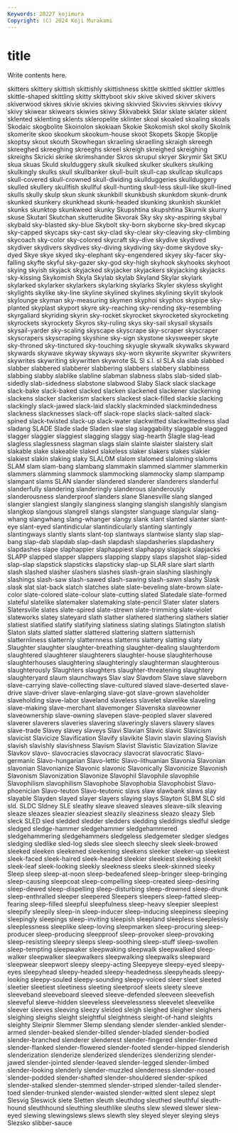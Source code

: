 ```yaml
---
Keywords: 20227 kojimura
Copyright: (C) 2024 Koji Murakami
---
```


# title

Write contents here.



 skitters skittery skittish skittishly skittishness skittle skittled
skittler skittles skittle-shaped skittling skitty skittyboot skiv skive skived skiver
skivers skiverwood skives skivie skivies skiving skivvied Skivvies skivvies skivvy
skivy skiwear skiwears skiwies skiwy Skkvabekk Sklar sklate sklater sklent
sklented sklenting sklents skleropelite sklinter skoal skoaled skoaling skoals Skodaic
skogbolite Skoinolon skokiaan Skokie Skokomish skol skolly Skolnik skomerite skoo
skookum skookum-house skoot Skopets Skopje Skoplje skoptsy skout skouth Skowhegan
skraeling skraelling skraigh skreegh skreeghed skreeghing skreeghs skreel skreigh skreighed
skreighing skreighs Skricki skrike skrimshander Skros skrupul skryer Skrymir Skt
SKU skua skuas Skuld skulduggery skulk skulked skulker skulkers skulking
skulkingly skulks skull skullbanker skull-built skull-cap skullcap skullcaps skull-covered skull-crowned
skull-dividing skullduggeries skullduggery skulled skullery skullfish skullful skull-hunting skull-less skull-like
skull-lined skulls skully skulp skun skunk skunkbill skunkbush skunkdom skunk-drunk
skunked skunkery skunkhead skunk-headed skunking skunkish skunklet skunks skunktop skunkweed
skunky Skupshtina skupshtina Skurnik skurry skuse Skutari Skutchan skutterudite Skvorak
Sky sky sky-aspiring skybal skybald sky-blasted sky-blue Skybolt sky-born skyborne
sky-bred skycap sky-capped skycaps sky-cast sky-clad sky-clear sky-cleaving sky-climbing skycoach
sky-color sky-colored skycraft sky-dive skydive skydived skydiver skydivers skydives sky-diving
skydiving sky-dome skydove sky-dyed Skye skye skyed sky-elephant sky-engendered skyey
sky-facer sky-falling skyfte skyful sky-gazer sky-god sky-high skyhook skyhooks skyhoot
skying skyish skyjack skyjacked skyjacker skyjackers skyjacking skyjacks sky-kissing Skykomish
Skyla Skylab skylab Skyland Skylar skylark skylarked skylarker skylarkers skylarking
skylarks Skyler skyless skylight skylights skylike sky-line skyline skylined skylines
skylining skylit skylook skylounge skyman sky-measuring skymen skyphoi skyphos skypipe
sky-planted skyplast skyport skyre sky-reaching sky-rending sky-resembling skyrgaliard skyriding skyrin
sky-rocket skyrocket skyrocketed skyrocketing skyrockets skyrockety Skyros sky-ruling skys sky-sail
skysail skysails skysail-yarder sky-scaling skyscape skyscrape sky-scraper skyscraper skyscrapers skyscraping
skyshine sky-sign skystone skysweeper skyte sky-throned sky-tinctured sky-touching skyugle skywalk
skywalks skyward skywards skywave skyway skyways sky-worn skywrite skywriter skywriters
skywrites skywriting skywritten skywrote SL Sl s.l. sl SLA sla
slab slabbed slabber slabbered slabberer slabbering slabbers slabbery slabbiness slabbing
slabby slablike slabline slabman slabness slabs slab-sided slab-sidedly slab-sidedness slabstone
slabwood Slaby Slack slack slackage slack-bake slack-baked slacked slacken slackened
slackener slackening slackens slacker slackerism slackers slackest slack-filled slackie slacking
slackingly slack-jawed slack-laid slackly slackminded slackmindedness slackness slacknesses slack-off slack-rope
slacks slack-salted slack-spined slack-twisted slack-up slack-water slackwitted slackwittedness slad sladang
SLADE Slade slade Sladen slae slag slaggability slaggable slagged slagger
slaggier slaggiest slagging slaggy slag-hearth Slagle slag-lead slagless slaglessness slagman
slags slain slainte slaister slaistery slait slakable slake slakeable slaked
slakeless slaker slakers slakes slakier slakiest slakin slaking slaky SLALOM
slalom slalomed slaloming slaloms SLAM slam slam-bang slambang slammakin slammed
slammer slammerkin slammers slamming slammock slammocking slammocky slamp slampamp slampant
slams SLAN slander slandered slanderer slanderers slanderful slanderfully slandering slanderingly
slanderous slanderously slanderousness slanderproof slanders slane Slanesville slang slanged slangier
slangiest slangily slanginess slanging slangish slangishly slangism slangkop slangous slangrell
slangs slangster slanguage slangular slang-whang slangwhang slang-whanger slangy slank slant
slanted slanter slant-eye slant-eyed slantindicular slantindicularly slanting slantingly slantingways slantly
slants slant-top slantways slantwise slanty slap slap-bang slap-dab slapdab slap-dash
slapdash slapdasheries slapdashery slapdashes slape slaphappier slaphappiest slaphappy slapjack slapjacks
SLAPP slapped slapper slappers slapping slappy slaps slapshot slap-sided slap-slap
slapstick slapsticks slapsticky slap-up SLAR slare slart slarth slash slashed
slasher slashers slashes slash-grain slashing slashingly slashings slash-saw slash-sawed slash-sawing
slash-sawn slashy Slask slask slat slat-back slatch slatches slate slate-beveling
slate-brown slate-color slate-colored slate-colour slate-cutting slated Slatedale slate-formed slateful slatelike
slatemaker slatemaking slate-pencil Slater slater slaters Slatersville slates slate-spired slate-strewn
slate-trimming slate-violet slateworks slatey slateyard slath slather slathered slathering slathers
slatier slatiest slatified slatify slatifying slatiness slating slatings Slatington slatish
Slaton slats slatted slatter slattered slattering slattern slatternish slatternliness slatternly
slatternness slatterns slattery slatting slaty Slaughter slaughter slaughter-breathing slaughter-dealing slaughterdom
slaughtered slaughterer slaughterers slaughter-house slaughterhouse slaughterhouses slaughtering slaughteringly slaughterman slaughterous
slaughterously Slaughters slaughters slaughter-threatening slaughtery slaughteryard slaum slaunchways Slav slav
Slavdom Slave slave slaveborn slave-carrying slave-collecting slave-cultured slaved slave-deserted slave-drive
slave-driver slave-enlarging slave-got slave-grown slaveholder slaveholding slave-labor slaveland slaveless slavelet
slavelike slaveling slave-making slave-merchant slavemonger Slavenska slaveowner slaveownership slave-owning slavepen
slave-peopled slaver slavered slaverer slaverers slaveries slavering slaveringly slavers slavery
slaves slave-trade Slavey slavey slaveys Slavi Slavian Slavic slavic Slavicism
slavicist Slavicize Slavification Slavify slavikite Slavin slavin slaving Slavish slavish
slavishly slavishness Slavism Slavist Slavistic Slavization Slavize Slavkov slavo- slavocracies
slavocracy slavocrat slavocratic Slavo-germanic Slavo-hungarian Slavo-lettic Slavo-lithuanian Slavonia Slavonian slavonian
Slavonianize Slavonic slavonic Slavonically Slavonicize Slavonish Slavonism Slavonization Slavonize Slavophil
Slavophile slavophile Slavophilism slavophilism Slavophobe Slavophobia Slavophobist Slavo-phoenician Slavo-teuton Slavo-teutonic
slavs slaw slawbank slaws slay slayable Slayden slayed slayer slayers
slaying slays Slayton SLBM SLC sld sld. SLDC Sldney SLE
sleathy sleave sleaved sleaves sleave-silk sleaving sleaze sleazes sleazier sleaziest
sleazily sleaziness sleazo sleazy Sleb sleck SLED sled sledded sledder
sledders sledding sleddings sledful sledge sledged sledge-hammer sledgehammer sledgehammered sledgehammering
sledgehammers sledgeless sledgemeter sledger sledges sledging sledlike sled-log sleds slee
sleech sleechy sleek sleek-browed sleeked sleeken sleekened sleekening sleekens sleeker
sleeker-up sleekest sleek-faced sleek-haired sleek-headed sleekier sleekiest sleeking sleekit sleek-leaf
sleek-looking sleekly sleekness sleeks sleek-skinned sleeky Sleep sleep sleep-at-noon sleep-bedeafened
sleep-bringer sleep-bringing sleep-causing sleepcoat sleep-compelling sleep-created sleep-desiring sleep-dewed sleep-dispelling sleep-disturbing
sleep-drowned sleep-drunk sleep-enthralled sleeper sleepered Sleepers sleepers sleep-fatted sleep-fearing sleep-filled
sleepful sleepfulness sleep-heavy sleepier sleepiest sleepify sleepily sleep-in sleep-inducer sleep-inducing
sleepiness sleeping sleepingly sleepings sleep-inviting sleepish sleepland sleepless sleeplessly sleeplessness
sleeplike sleep-loving sleepmarken sleep-procuring sleep-producer sleep-producing sleepproof sleep-provoker sleep-provoking sleep-resisting
sleepry sleeps sleep-soothing sleep-stuff sleep-swollen sleep-tempting sleepwaker sleepwaking sleepwalk sleepwalked
sleep-walker sleepwalker sleepwalkers sleepwalking sleepwalks sleepward sleepwear sleepwort sleepy sleepy-acting
Sleepyeye sleepy-eyed sleepy-eyes sleepyhead sleepy-headed sleepy-headedness sleepyheads sleepy-looking sleepy-souled sleepy-sounding
sleepy-voiced sleer sleet sleeted sleetier sleetiest sleetiness sleeting sleetproof sleets
sleety sleeve sleeveband sleeveboard sleeved sleeve-defended sleeveen sleevefish sleeveful sleeve-hidden
sleeveless sleevelessness sleevelet sleevelike sleever sleeves sleeving sleezy sleided sleigh
sleighed sleigher sleighers sleighing sleighs sleight sleightful sleightness sleight-of-hand sleights
sleighty Sleipnir Slemmer Slemp slendang slender slender-ankled slender-armed slender-beaked slender-billed
slender-bladed slender-bodied slender-branched slenderer slenderest slender-fingered slender-finned slender-flanked slender-flowered slender-footed
slender-hipped slenderish slenderization slenderize slenderized slenderizes slenderizing slender-jawed slender-jointed slender-leaved
slender-legged slender-limbed slender-looking slenderly slender-muzzled slenderness slender-nosed slender-podded slender-shafted slender-shouldered
slender-spiked slender-stalked slender-stemmed slender-striped slender-tailed slender-toed slender-trunked slender-waisted slender-witted slent
slepez slept Slesvig Sleswick slete Sletten sleuth sleuthdog sleuthed sleuthful
sleuth-hound sleuthhound sleuthing sleuthlike sleuths slew slewed slewer slew-eyed slewing
slewingslews slews slewth sley sleyed sleyer sleying sleys Slezsko slibber-sauce
